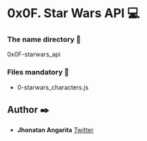 # 0x0F. Star Wars API :computer:

### The name directory :file_folder:

0x0F-starwars_api

### Files mandatory :page_facing_up:

- 0-starwars_characters.js

## Author :black_nib:

- **Jhonatan Angarita**
  [Twitter](https://twitter.com/Alejandro_Angar)